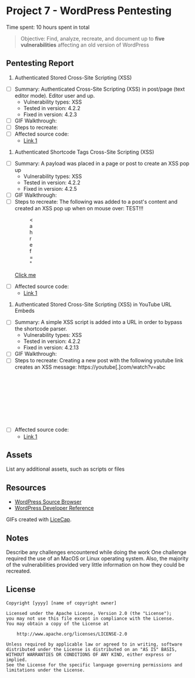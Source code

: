 # Project 7 - WordPress Pentesting

Time spent: 10 hours spent in total

> Objective: Find, analyze, recreate, and document up to **five vulnerabilities** affecting an old version of WordPress

## Pentesting Report

1. Authenticated Stored Cross-Site Scripting (XSS)
  - [ ] Summary: Authenticated Cross-Site Scripting (XSS) in post/page (text editor mode). Editor user and up.
    - Vulnerability types: XSS
    - Tested in version: 4.2.2
    - Fixed in version: 4.2.3
  - [ ] GIF Walkthrough:
  - [ ] Steps to recreate:
  - [ ] Affected source code:
    - [Link 1](https://klikki.fi/adv/wordpress3.html)
1. Authenticated Shortcode Tags Cross-Site Scripting (XSS)
  - [ ] Summary: A payload was placed in a page or post to create an XSS pop up
    - Vulnerability types: XSS
    - Tested in version: 4.2.2
    - Fixed in version: 4.2.5
  - [ ] GIF Walkthrough:
  - [ ] Steps to recreate: The following was added to a post's content and created an XSS pop up when on mouse over:
        TEST!!!<figure style="width: 1px;" class="wp-caption alignnone"><figcaption class="wp-caption-text"><a href="</figcaption></figure></a><a href="http://onMouseOver='alert(1)'">Click me</a></p>
  - [ ] Affected source code:
    - [Link 1](http://blog.checkpoint.com/2015/09/15/finding-vulnerabilities-in-core-wordpress-a-bug-hunters-trilogy-part-iii-ultimatum/)
1. Authenticated Stored Cross-Site Scripting (XSS) in YouTube URL Embeds
  - [ ] Summary: A simple XSS script is added into a URL in order to bypass the shortcode parser.
    - Vulnerability types: XSS
    - Tested in version: 4.2.2
    - Fixed in version: 4.2.13
  - [ ] GIF Walkthrough:
  - [ ] Steps to recreate: Creating a new post with the following youtube link creates an XSS message:
        https://youtube[.]com/watch?v=abc<svg onload=alert(1)>
  - [ ] Affected source code:
    - [Link 1](https://blog.sucuri.net/2017/03/stored-xss-in-wordpress-core.html)

## Assets

List any additional assets, such as scripts or files

## Resources

- [WordPress Source Browser](https://core.trac.wordpress.org/browser/)
- [WordPress Developer Reference](https://developer.wordpress.org/reference/)

GIFs created with [LiceCap](http://www.cockos.com/licecap/).

## Notes

Describe any challenges encountered while doing the work
    One challenge required the use of an MacOS or Linux operating system. Also, the majority of the vulnerabilities provided very little information on how they could be recreated.

## License

    Copyright [yyyy] [name of copyright owner]

    Licensed under the Apache License, Version 2.0 (the "License");
    you may not use this file except in compliance with the License.
    You may obtain a copy of the License at

        http://www.apache.org/licenses/LICENSE-2.0

    Unless required by applicable law or agreed to in writing, software
    distributed under the License is distributed on an "AS IS" BASIS,
    WITHOUT WARRANTIES OR CONDITIONS OF ANY KIND, either express or implied.
    See the License for the specific language governing permissions and
    limitations under the License.
